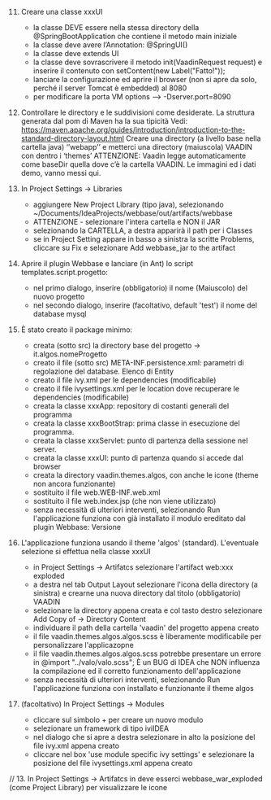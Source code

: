 










11. Creare una classe xxxUI
	- la classe DEVE essere nella stessa directory della @SpringBootApplication che contiene il metodo main iniziale
	- la classe deve avere l’Annotation: @SpringUI()
	- la classe deve extends UI
	- la classe deve sovrascrivere il metodo init(VaadinRequest request) e inserire il contenuto con setContent(new Label("Fatto!"));
	- lanciare la configurazione ed aprire il browser (non si apre da solo, perché il server Tomcat è embedded) al 8080
	- per modificare la porta VM options —> -Dserver.port=8090


12. Controllare le directory e le suddivisioni come desiderate.
	La struttura generata dal pom di Maven ha la sua tipicità
	Vedi: https://maven.apache.org/guides/introduction/introduction-to-the-standard-directory-layout.html
	Creare una directory (a livello base nella cartella java) ‘’webapp’’ e metterci una directory (maiuscola) VAADIN con dentro i ‘themes’
	ATTENZIONE: Vaadin legge automaticamente come baseDir quella dove c’è la cartella VAADIN. Le immagini ed i dati demo, vanno messi qui.




9. In Project Settings -> Libraries
    - aggiungere New Project Library (tipo java), selezionando ~/Documents/IdeaProjects/webbase/out/artifacts/webbase
    - ATTENZIONE - selezionare l'intera cartella e NON il JAR
    - selezionando la CARTELLA, a destra apparirà il path per i Classes
    - se in Project Setting appare in basso a sinistra la scritte Problems, cliccare su Fix e selezionare Add webbase_jar to the artifact

10. Aprire il plugin Webbase e lanciare (in Ant) lo script templates.script.progetto:
    - nel primo dialogo, inserire (obbligatorio) il nome (Maiuscolo) del nuovo progetto
    - nel secondo dialogo, inserire (facoltativo, default 'test') il nome del database mysql

11. È stato creato il package minimo:
    - creata (sotto src) la directory base del progetto -> it.algos.nomeProgetto
    - creato il file (sotto src) META-INF.persistence.xml: parametri di regolazione del database. Elenco di Entity
    - creato il file ivy.xml per le dependencies (modificabile)
    - creato il file ivysettings.xml per le location dove recuperare le dependencies (modificabile)
    - creata la classe xxxApp: repository di costanti generali del programma
    - creata la classe xxxBootStrap: prima classe in esecuzione del programma.
    - creata la classe xxxServlet: punto di partenza della sessione nel server.
    - creata la classe xxxUI: punto di partenza quando si accede dal browser
    - creata la directory vaadin.themes.algos, con anche le icone (theme non ancora funzionante)
    - sostituito il file web.WEB-INF.web.xml
    - sostituito il file web.index.jsp (che non viene utilizzato)
    - senza necessità di ulteriori interventi, selezionando Run l'applicazione funziona con già installato il modulo ereditato
        dal plugin Webbase: Versione

12. L'applicazione funziona usando il theme 'algos' (standard). L'eventuale selezione si effettua nella classe xxxUI
    - in Project Settings -> Artifatcs selezionare l'artifact web:xxx exploded
    - a destra nel tab Output Layout selezionare l'icona della directory (a sinistra) e crearne una nuova directory
        dal titolo (obbligatorio) VAADIN
    - selezionare la directory appena creata e col tasto destro selezionare Add Copy of -> Directory Content
    - individuare il path della cartella 'vaadin' del progetto appena creato
    - il file vaadin.themes.algos.algos.scss è liberamente modificabile per personalizzare l'applicazopne
    - il file vaadin.themes.algos.algos.scss potrebbe presentare un errore in @import "../valo/valo.scss";
        È un BUG di IDEA che NON influenza la compilazione ed il corretto funzionamento dell'applicazione
    - senza necessità di ulteriori interventi, selezionando Run l'applicazione funziona con installato e funzionante il theme algos

13. (facoltativo) In Project Settings -> Modules
    - cliccare sul simbolo + per creare un nuovo modulo
    - selezionare un framework di tipo iviIDEA
    - nel dialogo che si apre a destra selezionare in alto la posizione del file ivy.xml appena creato
    - cliccare nel box 'use module specific ivy settings' e selezionare la posizione del file ivysettings.xml appena creato

// 13. In Project Settings -> Artifatcs in <output root> deve esserci webbase_war_exploded (come Project Library) per visualizzare le icone
 